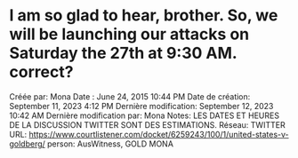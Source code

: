 # I am  so glad to hear, brother. So, we will be launching our attacks on Saturday the 27th at 9:30 AM. correct?

Créée par: Mona
Date : June 24, 2015 10:44 PM
Date de création: September 11, 2023 4:12 PM
Dernière modification: September 12, 2023 10:42 AM
Dernière modification par: Mona
Notes: LES DATES ET HEURES DE LA DISCUSSION TWITTER SONT DES ESTIMATIONS.
Réseau: TWITTER
URL: https://www.courtlistener.com/docket/6259243/100/1/united-states-v-goldberg/
person: AusWitness, GOLD MONA